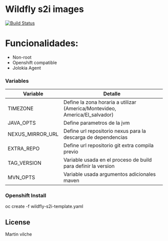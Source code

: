 # Wildfly s2i images 

[![Build Status](https://travis-ci.org/joemccann/dillinger.svg?branch=master)](https://travis-ci.org/joemccann/dillinger)


# Funcionalidades:

- Non-root
- Openshift compatible
- Jolokia Agent

### Variables


| Variable | Detalle |
| ------ | ------ |
| TIMEZONE | Define la zona horaria a utilizar (America/Montevideo, America/El_salvador) |
| JAVA_OPTS | Define parametros de la jvm |
| NEXUS_MIRROR_URL | Define url repositorio nexus para la descarga de dependencias |
| EXTRA_REPO | Define url repositorio git extra compila previo |
| TAG_VERSION | Variable usada en el proceso de build para definir la version |
| MVN_OPTS | Variable usada argumentos adicionales maven |



### Openshift Install

oc create -f wildfly-s2i-template.yaml

License
----

Martin vilche
